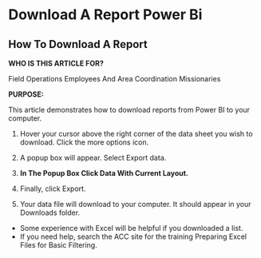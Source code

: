 # Download A Report Power Bi

## How To Download A Report

**WHO IS THIS ARTICLE FOR?**

Field Operations Employees And Area Coordination Missionaries

**PURPOSE:**

This article demonstrates how to download reports from Power BI to your computer.

1. Hover your cursor above the right corner of the data sheet you wish to download. Click the more options icon.

2. A popup box will appear. Select Export data.

1. **In The Popup Box Click Data With Current Layout.**

2. Finally, click Export.

3. Your data file will download to your computer. It should appear in your Downloads folder.

- Some experience with Excel will be helpful if you downloaded a list.
- If you need help, search the ACC site for the training Preparing Excel Files for Basic Filtering.

